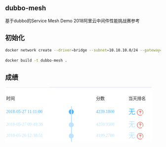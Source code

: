 ## dubbo-mesh

基于dubbo的Service Mesh Demo
2018阿里云中间件性能挑战赛参考

## 初始化
```bash
docker network create --driver=bridge --subnet=10.10.10.0/24 --gateway=10.10.10.1 -o "com.docker.network.bridge.name"="benchmarker" -o "com.docker.network.bridge.enable_icc"="true" benchmarker

docker build -t dubbo-mesh .
```
## 成绩
![成绩](doc/result.png)